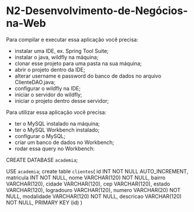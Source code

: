 # N2-Desenvolvimento-de-Negócios-na-Web

Para compilar e executar essa aplicação você precisa:
- instalar uma IDE, ex. Spring Tool Suite;
- instalar o java, wildfly na máquina;
- clonar esse projeto para uma pasta na sua máquina;
- abrir o projeto dentro da IDE;
- alterar username e password do banco de dados no arquivo ClienteDAO.java;
- configurar o wildfly na IDE;
- iniciar o servidor do wildfly;
- iniciar o projeto dentro desse servidor;

Para utilizar essa aplicação você precisa:
- ter o MySQL instalado na máquina;
- ter o MySQL Workbench instalado;
- configurar o MySQL;
- criar um banco de dados no Workbench;
- rodar essa query no Workbench:

CREATE DATABASE `academia`;

USE `academia`;
create table `clientes`(
 id INT NOT NULL AUTO_INCREMENT,
 matricula INT NOT NULL,
 nome VARCHAR(120) NOT NULL,
 bairro VARCHAR(120), 
 cidade VARCHAR(120),
 cep VARCHAR(120),
 estado VARCHAR(120),
 logradouro VARCHAR(120),
 numero VARCHAR(20) NOT NULL,
 modalidade VARCHAR(120) NOT NULL,
 descricao VARCHAR(120) NOT NULL,
 PRIMARY KEY (id)
)
